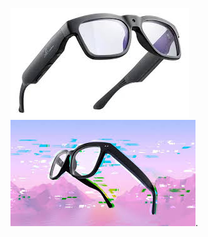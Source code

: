 

![imagen1](https://github.com/dylansarmiento2007-star/mihtml-sitio/blob/6baee0c6dddafcc334938e5c3e33111c62b6af42/descarga1)
![imagen2](https://github.com/dylansarmiento2007-star/mihtml-sitio/blob/b9f7cc14e0e2ad461b646ff8ad976a480dfd3d0a/descarga2).
